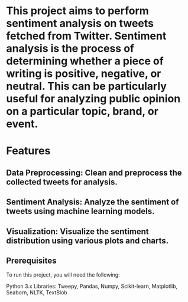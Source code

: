 # This project aims to perform sentiment analysis on tweets fetched from Twitter. Sentiment analysis is the process of determining whether a piece of writing is positive, negative, or neutral. This can be particularly useful for analyzing public opinion on a particular topic, brand, or event.

# Features
## Data Preprocessing: Clean and preprocess the collected tweets for analysis.
## Sentiment Analysis: Analyze the sentiment of tweets using machine learning models.
## Visualization: Visualize the sentiment distribution using various plots and charts.
## Prerequisites
To run this project, you will need the following:

Python 3.x
Libraries: Tweepy, Pandas, Numpy, Scikit-learn, Matplotlib, Seaborn, NLTK, TextBlob
